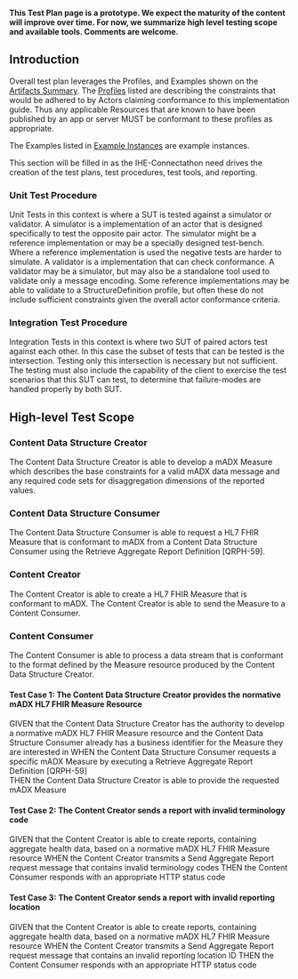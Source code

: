 **This Test Plan page is a prototype.   We expect the maturity of the content will improve over time.  For now, we summarize high level testing scope and available tools. Comments are welcome.**


## Introduction

Overall test plan leverages the Profiles, and Examples shown on the [Artifacts Summary](artifacts.html). The [Profiles](artifacts.html#structures-resource-profiles) listed are describing the constraints that would be adhered to by Actors claiming conformance to this implementation guide. Thus any applicable Resources that are known to have been published by an app or server MUST be conformant to these profiles as appropriate.

The Examples listed in [Example Instances](artifacts.html#example-example-instances) are example instances.

This section will be filled in as the IHE-Connectathon need drives the creation of the test plans, test procedures, test tools, and reporting.


### Unit Test Procedure

Unit Tests in this context is where a SUT is tested against a simulator or validator.  A simulator is a implementation of an actor that is designed specifically to test the opposite pair actor. The simulator might be a reference implementation or may be a specially designed test-bench. Where a reference implementation is used the negative tests are harder to simulate. A validator is a implementation that can check conformance. A validator may be a simulator, but may also be a standalone tool used to validate only a message encoding. Some reference implementations may be able to validate to a StructureDefinition profile, but often these do not include sufficient constraints given the overall actor conformance criteria. 

### Integration Test Procedure

Integration Tests in this context is where two SUT of paired actors test against each other. In this case the subset of tests that can be tested is the intersection. Testing only this intersection is necessary but not sufficient. The testing must also include the capability of the client to exercise the test scenarios that this SUT can test, to determine that failure-modes are handled properly by both SUT.

## High-level Test Scope

### Content Data Structure Creator
The Content Data Structure Creator is able to develop a mADX Measure which describes the base constraints for a valid mADX data message and any required code sets for disaggregation dimensions of the reported values. 

### Content Data Structure Consumer
The Content Data Structure Consumer is able to request a HL7 FHIR Measure that is conformant to mADX from a Content Data Structure Consumer using the  Retrieve Aggregate Report Definition [QRPH-59].

### Content Creator
The Content Creator is able to create a HL7 FHIR Measure that is conformant to mADX. The Content Creator is able to send the Measure to a Content Consumer.

### Content Consumer
The Content Consumer is able to process a data stream that is conformant to the format defined by the Measure resource produced by the Content Data Structure Creator. 



#### Test Case 1: The Content Data Structure Creator provides the normative mADX HL7 FHIR Measure Resource
GIVEN that the Content Data Structure Creator has the authority to develop a normative mADX HL7 FHIR Measure resource and the Content Data Structure Consumer already has a business identifier for the Measure they are interested in
WHEN the Content Data Structure Consumer requests a specific mADX Measure by executing a Retrieve Aggregate Report Definition [QRPH-59]  
THEN the Content Data Structure Creator is able to provide the requested mADX Measure


#### Test Case 2: The Content Creator sends a report with invalid terminology code
GIVEN that the Content Creator is able to create reports, containing aggregate health data, based on a normative mADX HL7 FHIR Measure resource
WHEN the Content Creator transmits a Send Aggregate Report request message that contains invalid terminology codes
THEN the Content Consumer responds with an appropriate HTTP status code


#### Test Case 3: The Content Creator sends a report with invalid reporting location
GIVEN that the Content Creator is able to create reports, containing aggregate health data, based on a normative mADX HL7 FHIR Measure resource
WHEN the Content Creator transmits a Send Aggregate Report request message that contains an invalid reporting location ID
THEN the Content Consumer responds with an appropriate HTTP status code

